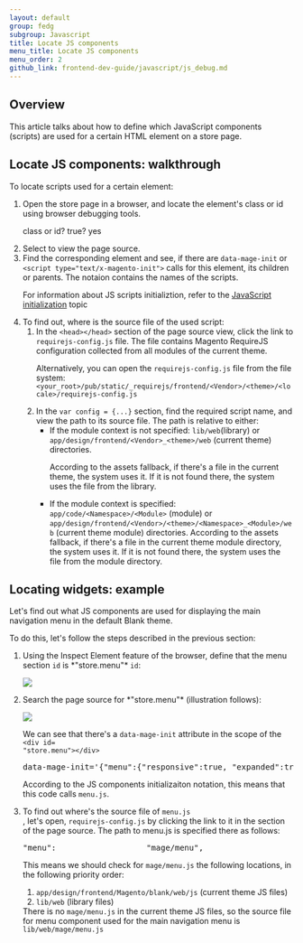 ```yaml
---
layout: default
group: fedg
subgroup: Javascript
title: Locate JS components
menu_title: Locate JS components
menu_order: 2
github_link: frontend-dev-guide/javascript/js_debug.md
---
```


<h2 id="js_debug_overview">Overview</h2>

This article talks about how to define which JavaScript components (scripts) are used for a certain HTML element on a store page.


<h2 id="locate_widget">Locate JS components: walkthrough</h2>

To locate scripts used for a certain element:

<ol>
<li>Open the store page in a browser, and locate the element's class or id using browser debugging tools.</li>
<p class="q">class or id? true? yes</p>

<li>Select to view the page source.</li>
<li>Find the corresponding element and see, if there are <code>data-mage-init</code> or <code>&lt;script type=&quot;text/x-magento-init&quot;&gt;</code> calls for this element, its children or parents. The notaion contains the names of the scripts. 

<div class="bs-callout bs-callout-info" id="info">
<span class="glyphicon-class">
 <p>For information about JS scripts initializtion, refer to the <a href="{{site.gdeurl}}frontend-dev-guide/javascript/js_init.html" target="_blank">JavaScript initialization</a> topic</p></span>
<!--ADDLINK-->
</div>
</li>
<li>
To find out, where is the source file of the used script:
<ol>
<li>In the <code>&lt;head&gt;&lt;/head&gt;</code> section of the page source view, click the link to <code>requirejs-config.js</code> file. The file contains Magento RequireJS configuration collected from all modules of the current theme.
<div class="bs-callout bs-callout-info" id="info">
<span class="glyphicon-class">
<p>Alternatively, you can open the <code>requirejs-config.js</code> file from the file system: <code>&lt;your_root&gt;/pub/static/_requirejs/frontend/&lt;Vendor&gt;/&lt;theme&gt;/&lt;locale&gt;/requirejs-config.js</code></p></span>
</div>
</li>
<li>In the <code>var config = {...}</code> section, find the required script name, and view the path to its source file. The path is relative to either:
<ul>
<li>If the module context is not specified: <code>lib/web</code>(library) or <code>app/design/frontend/&lt;Vendor&gt;_&lt;theme&gt;/web</code> (current theme) directories. 

According to the assets fallback, if there's a file in the current theme, the system uses it. If it is not found there, the system uses the file from the library.</li>
<li>If the module context is specified: <code>app/code/&lt;Namespace&gt;/&lt;Module&gt;</code> (module) or <code>app/design/frontend/&lt;Vendor&gt;/&lt;theme&gt;/&lt;Namespace&gt;_&lt;Module&gt;/web</code> (current theme module) directories. According to the assets fallback, if there's a file in the current theme module directory, the system uses it. If it is not found there, the system uses the file from the module directory.</li>

</ul>
</li>
</ol>
</ol>


<h2>Locating widgets: example</h2>

Let's find out what JS components are used for displaying the main navigation menu in the 
default Blank theme. 

To do this, let's follow the steps described in the previous section:
<ol>
<li>Using the Inspect Element feature of the browser, define that the menu section <code>id</code> is *"store.menu"* <code>id</code>:

<p>
<img src="{{site.baseurl}}common/images/fdg_js_debug1.png">
</p>


</li>
<li>Search the page source for *"store.menu"* (illustration follows): 
<p>
<img src="{{site.baseurl}}common/images/fdg_js_debug2.png">
</p>

We can see that there's a <code>data-mage-init</code> attribute in the scope of the <code>&lt;div id= &quot;store.menu&quot;&gt;&lt;/div&gt;</code> 

<pre>
data-mage-init='{"menu":{"responsive":true, "expanded":true, "position":{"my":"left top","at":"left bottom"}}}'
</pre>

According to the JS components initializaiton notation, this means that this code calls <code>menu.js</code>. 
</li>
<li>To find out where's the source file of <code>menu.js</code></li>, let's open, <code>requirejs-config.js</code> by clicking the link to it in the <head></head> section of the page source. The path to menu.js is specified there as follows:
<pre>
"menu":                   "mage/menu",
</pre>

This means we should check for <code>mage/menu.js</code> the following locations, in the following priority order:
<ol>
<li><code>app/design/frontend/Magento/blank/web/js</code> (current theme JS files)</li>
<li><code>lib/web</code> (library files)</li>
</ol>
There is no <code>mage/menu.js</code> in the current theme JS files, so the source file for menu component used for the main navigation menu is <code>lib/web/mage/menu.js</code>